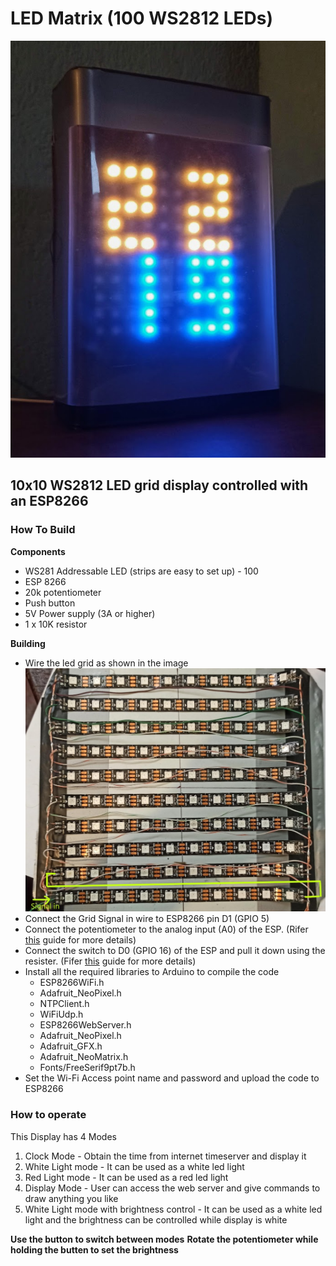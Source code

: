 # LED Matrix (100 WS2812 LEDs) 
![Final Product](https://github.com/ShashiWebMax/LED-Matrix/blob/master/photos/final.jpg?raw=true)
## 10x10 WS2812 LED grid display controlled with an ESP8266


### How To Build
**Components**
 - WS281 Addressable LED (strips are easy to set up) - 100
 - ESP 8266
 - 20k potentiometer
 - Push button
 - 5V Power supply (3A or higher)
 -  1 x 10K resistor  

**Building**

 - Wire the led grid as shown in the image ![Matrix Wiring](https://github.com/ShashiWebMax/LED-Matrix/blob/master/photos/wiring.jpg?raw=true)
 - Connect the Grid Signal in wire to ESP8266 pin D1 (GPIO 5)
 - Connect the potentiometer to the analog input (A0) of the ESP. (Rifer [this](https://www.instructables.com/ESP8266-Using-PWM-With-Potentiometer/) guide for more details)
 - Connect the switch to D0 (GPIO 16) of the ESP and pull it down using the resister. (Fifer [this](https://www.instructables.com/Control-LED-Using-PushButton-With-NodeMCU/) guide for more details)
 - Install all the required libraries to Arduino to compile the code 
	 - ESP8266WiFi.h
	 - Adafruit_NeoPixel.h
	 - NTPClient.h
	 - WiFiUdp.h
	 - ESP8266WebServer.h
	 - Adafruit_NeoPixel.h
	 - Adafruit_GFX.h
	 - Adafruit_NeoMatrix.h
	 - Fonts/FreeSerif9pt7b.h
- Set the Wi-Fi Access point  name  and password and upload the code to ESP8266

### How to operate
This Display has 4 Modes
 1. Clock Mode - Obtain the time from internet timeserver and display it
 2. White Light mode - It can be used as a white led light
 3. Red Light mode -  It can be used as a red led light
 4. Display Mode - User can access the web server and give commands to draw anything you like
 5. White Light mode with brightness control - It can be used as a white led light and the brightness can be controlled while display is white

**Use the button to switch between modes**
**Rotate the potentiometer while holding the butten to set the brightness**